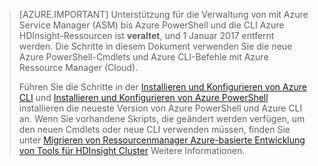 > [AZURE.IMPORTANT] Unterstützung für die Verwaltung von mit Azure Service Manager (ASM) bis Azure PowerShell und die CLI Azure HDInsight-Ressourcen ist __veraltet__, und 1 Januar 2017 entfernt werden. Die Schritte in diesem Dokument verwenden Sie die neue Azure PowerShell-Cmdlets und Azure CLI-Befehle mit Azure Ressource Manager (Cloud).
>
> Führen Sie die Schritte in der [Installieren und Konfigurieren von Azure CLI](../articles/xplat-cli-install.md) und [Installieren und Konfigurieren von Azure PowerShell](../articles/powershell-install-configure.md) installieren die neueste Version von Azure PowerShell und Azure CLI an. Wenn Sie vorhandene Skripts, die geändert werden verfügen, um den neuen Cmdlets oder neue CLI verwenden müssen, finden Sie unter [Migrieren von Ressourcenmanager Azure-basierte Entwicklung von Tools für HDInsight Cluster](../articles/hdinsight/hdinsight-hadoop-development-using-azure-resource-manager.md) Weitere Informationen.


